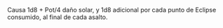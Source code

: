 Causa 1d8 + Pot/4 daño solar, y 1d8 adicional por cada punto de Eclipse consumido, al final de cada asalto.
